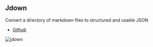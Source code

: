 ## Jdown
Convert a directory of markdown files to structured and usable JSON

- [Github](https://github.com/DanWebb/jdown)

![jdown](/jdown-logo.png "Jdown logo")
